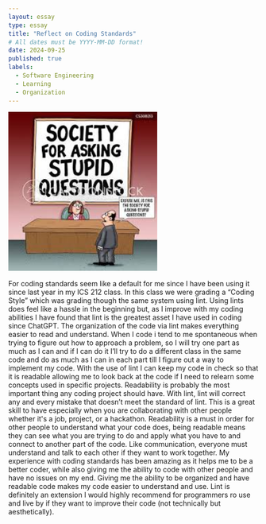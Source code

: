 ```yaml
---
layout: essay
type: essay
title: "Reflect on Coding Standards"
# All dates must be YYYY-MM-DD format!
date: 2024-09-25
published: true
labels:
  - Software Engineering
  - Learning
  - Organization
---
```


<img width="300px" class="rounded float-start pe-4" src="../img/smart-questions/dummy.jpg">

For coding standards seem like a default for me since I have been using it since last year in my ICS 212 class. In this class we were grading a “Coding Style” which was grading though the same system using lint. Using lints does feel like a hassle in the beginning but, as I improve with my coding abilities I have found that lint is the greatest asset I have used in coding since ChatGPT.
	The organization of the code via lint makes everything easier to read and understand. When I code i tend to me spontaneous when trying to figure out how to approach a problem, so I will try one part as much as I can and if I can do it I’ll try to do a different class in the same code and do as much as I can in each part till I figure out a way to implement my code. With the use of lint I can keep my code in check so that it is readable allowing me to look back at the code if I need to relearn some concepts used in specific projects.
	Readability  is probably the most important thing any coding project should have. With lint, lint will correct any and every mistake that doesn’t meet the standard of lint. This is a great skill to have especially when you are collaborating with other people whether it's a job, project, or a hackathon. Readability is a must in order for other people to understand what your code does, being readable means they can see what you are trying to do and apply what you have to and connect to another part of the code. Like communication, everyone must understand and talk to each other if they want to work together.
	My experience with coding standards has been amazing as it helps me to be a better coder, while also giving me the ability to code with other people and have no issues on my end. Giving me the ability to be organized and have readable code makes my code easier to understand and use. Lint is definitely an extension I would highly recommend for programmers ro use and live by if they want to improve their code (not technically but aesthetically).
